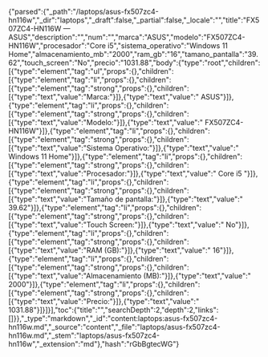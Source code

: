 {"parsed":{"_path":"/laptops/asus-fx507zc4-hn116w","_dir":"laptops","_draft":false,"_partial":false,"_locale":"","title":"FX507ZC4-HN116W — ASUS","description":"","num":"","marca":"ASUS","modelo":"FX507ZC4-HN116W","procesador":"Core i5","sistema_operativo":"Windows 11 Home","almacenamiento_mb":"2000","ram_gb":"16","tamano_pantalla":"39.62","touch_screen":"No","precio":"1031.88","body":{"type":"root","children":[{"type":"element","tag":"ul","props":{},"children":[{"type":"element","tag":"li","props":{},"children":[{"type":"element","tag":"strong","props":{},"children":[{"type":"text","value":"Marca:"}]},{"type":"text","value":" ASUS"}]},{"type":"element","tag":"li","props":{},"children":[{"type":"element","tag":"strong","props":{},"children":[{"type":"text","value":"Modelo:"}]},{"type":"text","value":" FX507ZC4-HN116W"}]},{"type":"element","tag":"li","props":{},"children":[{"type":"element","tag":"strong","props":{},"children":[{"type":"text","value":"Sistema Operativo:"}]},{"type":"text","value":" Windows 11 Home"}]},{"type":"element","tag":"li","props":{},"children":[{"type":"element","tag":"strong","props":{},"children":[{"type":"text","value":"Procesador:"}]},{"type":"text","value":" Core i5 "}]},{"type":"element","tag":"li","props":{},"children":[{"type":"element","tag":"strong","props":{},"children":[{"type":"text","value":"Tamaño de pantalla:"}]},{"type":"text","value":" 39.62"}]},{"type":"element","tag":"li","props":{},"children":[{"type":"element","tag":"strong","props":{},"children":[{"type":"text","value":"Touch Screen:"}]},{"type":"text","value":" No"}]},{"type":"element","tag":"li","props":{},"children":[{"type":"element","tag":"strong","props":{},"children":[{"type":"text","value":"RAM (GB):"}]},{"type":"text","value":" 16"}]},{"type":"element","tag":"li","props":{},"children":[{"type":"element","tag":"strong","props":{},"children":[{"type":"text","value":"Almacenamiento (MB):"}]},{"type":"text","value":" 2000"}]},{"type":"element","tag":"li","props":{},"children":[{"type":"element","tag":"strong","props":{},"children":[{"type":"text","value":"Precio:"}]},{"type":"text","value":" 1031.88"}]}]}],"toc":{"title":"","searchDepth":2,"depth":2,"links":[]}},"_type":"markdown","_id":"content:laptops:asus-fx507zc4-hn116w.md","_source":"content","_file":"laptops/asus-fx507zc4-hn116w.md","_stem":"laptops/asus-fx507zc4-hn116w","_extension":"md"},"hash":"rGbBgtecWG"}